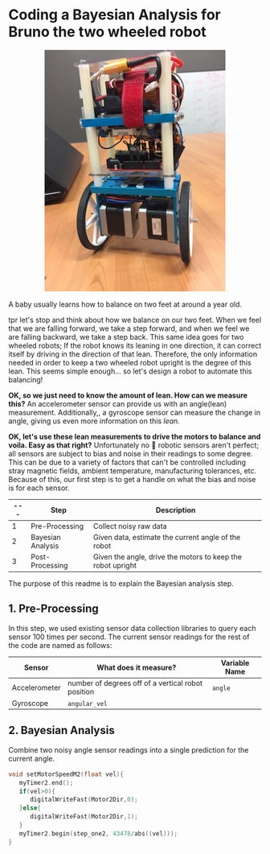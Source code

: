 # Coding a Bayesian Analysis for Bruno the two wheeled robot
 <p align="center">
<img src="readmefiles/bruno2.JPG" width="360">
</p>
A baby usually learns how to balance on two feet at around a year old.

tpr let's stop and think about how we balance on our two feet. When we feel that we are falling forward, we take a step forward, and when we feel we are falling backward, we take a step back. This same idea goes for two wheeled robots; If the robot knows its leaning in one direction, it can correct itself by driving in the direction of that lean. Therefore, the only information needed in order to keep a two wheeled robot upright is the degree of this lean. This seems simple enough... so let's design a robot to automate this balancing!

**OK, so we just need to know the amount of lean. How can we measure this?**
An accelerometer sensor can provide us with an angle(lean) measurement. Additionally,, a gyroscope sensor can measure the change in angle, giving us even more information on this *lean*.

**OK, let's use these lean measurements to drive the motors to balance and voila. Easy as that right?**
Unfortunately no 🙁 robotic sensors aren't perfect; all sensors are subject to bias and noise in their readings to some degree. This can be due to a variety of factors that can't be controlled including stray magnetic fields, ambient temperature, manufacturing tolerances, etc. Because of this, our first step is to get a handle on what the bias and noise is for each sensor.


--- | Step | Description
--- | --- | ---
1 |Pre-Processing | Collect noisy raw data
2 |Bayesian Analysis |Given data, estimate the current angle of the robot
3 | Post-Processing | Given the angle, drive the motors to keep the robot upright

     

The purpose of this readme is to explain the Bayesian analysis step.
## 1. Pre-Processing
In this step, we used existing sensor data collection libraries to query each sensor 100 times per second. The current sensor readings for the rest of the code are named as follows:

Sensor |What does it measure? | Variable Name
--- |---| ---
Accelerometer |number of degrees off of a vertical robot position |  `angle` 
Gyroscope | `angular_vel`
## 2. Bayesian Analysis
Combine two noisy angle sensor readings into a single prediction for the current angle. 
```C
void setMotorSpeedM2(float vel){
   myTimer2.end();
   if(vel>0){
      digitalWriteFast(Motor2Dir,0);
   }else{
      digitalWriteFast(Motor2Dir,1);
   }
   myTimer2.begin(step_one2, 43478/abs((vel)));  
}

```
